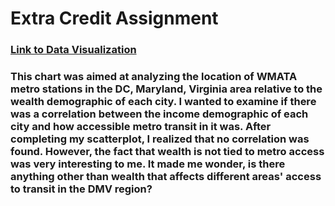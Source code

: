 # Extra Credit Assignment
### [Link to Data Visualization](https://www.datawrapper.de/_/ME0h3/)
### This chart was aimed at analyzing the location of WMATA metro stations in the DC, Maryland, Virginia area relative to the wealth demographic of each city. I wanted to examine if there was a correlation between the income demographic of each city and how accessible metro transit in it was. After completing my scatterplot, I realized that no correlation was found. However, the fact that wealth is not tied to metro access was very interesting to me. It made me wonder, is there anything other than wealth that affects different areas' access to transit in the DMV region? 
